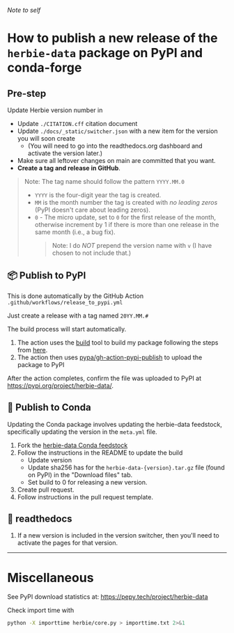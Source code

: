 _Note to self_

# How to publish a new release of the `herbie-data` package on PyPI and conda-forge

## Pre-step

Update Herbie version number in

- Update `./CITATION.cff` citation document
- Update `./docs/_static/switcher.json` with a new item for the version you will soon create
  - (You will need to go into the readthedocs.org dashboard and activate the version later.)
- Make sure all leftover changes on main are committed that you want.
- **Create a tag and release in GitHub**.

> Note: The tag name should follow the pattern `YYYY.MM.0`
>
> - `YYYY` is the four-digit year the tag is created.
> - `MM` is the month number the tag is created with _no leading zeros_ (PyPI doesn't care about leading zeros).
> - `0` - The micro update, set to `0` for the first release of the month, otherwise increment by 1 if there is more than one release in the same month (i.e., a bug fix).
>   > Note: I do _NOT_ prepend the version name with `v` (I have chosen to not include that.)

## 📦 Publish to PyPI

This is done automatically by the GitHub Action `.github/workflows/release_to_pypi.yml`

Just create a release with a tag named `20YY.MM.#`

The build process will start automatically.

1. The action uses the [build](https://github.com/pypa/build) tool to build my package following the steps from [here](https://towardsdatascience.com/how-to-package-your-python-code-df5a7739ab2e).
1. The action then uses [pypa/gh-action-pypi-publish](https://github.com/pypa/gh-action-pypi-publish#specifying-a-different-username) to upload the package to PyPI

After the action completes, confirm the file was uploaded to PyPI at <https://pypi.org/project/herbie-data/>.

## 🐍 Publish to Conda

Updating the Conda package involves updating the herbie-data feedstock, specifically updating the version in the `meta.yml` file.

1. Fork the [herbie-data Conda feedstock](https://github.com/conda-forge/herbie-data-feedstock/pull/1/checks?check_run_id=11936300099)
1. Follow the instructions in the README to update the build
   - Update version
   - Update sha256 has for the `herbie-data-{version}.tar.gz` file (found on PyPI) in the "Download files" tab.
   - Set build to 0 for releasing a new version.
1. Create pull request.
1. Follow instructions in the pull request template.

## 📄 readthedocs

1. If a new version is included in the version switcher, then you'll need to activate the pages for that version.

<hr>

# Miscellaneous

See PyPI download statistics at: https://pepy.tech/project/herbie-data

Check import time with

```bash
python -X importtime herbie/core.py > importtime.txt 2>&1
```
